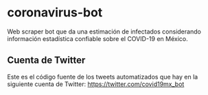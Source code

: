 # coronavirus-bot
Web scraper bot que da una estimación de infectados considerando información estadística confiable sobre el COVID-19 en México.

## Cuenta de Twitter
Este es el código fuente de los tweets automatizados que hay en la siguiente cuenta de Twitter: https://twitter.com/covid19mx_bot